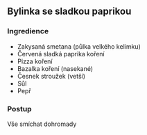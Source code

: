 ﻿## Bylinka se sladkou paprikou

### Ingredience
- Zakysaná smetana (půlka velkého kelímku)
- Červená sladká paprika koření
- Pizza koření
- Bazalka koření (nasekané)
- Česnek stroužek (vetší) 
- Sůl
- Pepř

### Postup

Vše smíchat dohromady